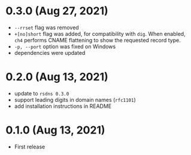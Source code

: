 # 0.3.0 (Aug 27, 2021)

- `--rrset` flag was removed
- `+[no]short` flag was added, for compatibility with `dig`. When enabled, `ch4` performs
  CNAME flattening to show the requested record type.
- `-p, --port` option was fixed on Windows
- dependencies were updated

# 0.2.0 (Aug 13, 2021)

- update to `rsdns 0.3.0`
- support leading digits in domain names (`rfc1101`)
- add installation instructions in README

# 0.1.0 (Aug 13, 2021)

- First release
